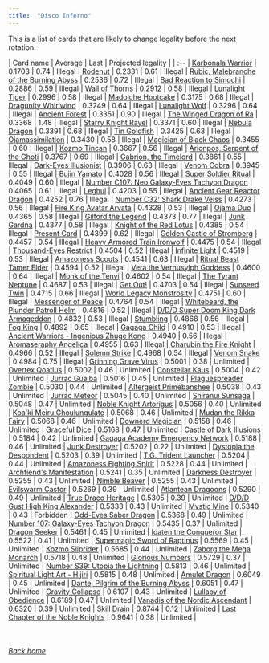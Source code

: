 ```yaml
---
title:  "Disco Inferno"
---
```


This is a list of cards that are likely to change legality before the next rotation.

| Card name | Average | Last | Projected legality |
| :-- |
[Karbonala Warrior](https://db.ygoprodeck.com/card/?search=Karbonala%20Warrior) | 0.1703 | 0.74 | Illegal |
[Rodenut](https://db.ygoprodeck.com/card/?search=Rodenut) | 0.2331 | 0.61 | Illegal |
[Rubic, Malebranche of the Burning Abyss](https://db.ygoprodeck.com/card/?search=Rubic,%20Malebranche%20of%20the%20Burning%20Abyss) | 0.2536 | 0.72 | Illegal |
[Bad Reaction to Simochi](https://db.ygoprodeck.com/card/?search=Bad%20Reaction%20to%20Simochi) | 0.2886 | 0.59 | Illegal |
[Wall of Thorns](https://db.ygoprodeck.com/card/?search=Wall%20of%20Thorns) | 0.2912 | 0.58 | Illegal |
[Lunalight Tiger](https://db.ygoprodeck.com/card/?search=Lunalight%20Tiger) | 0.2996 | 0.58 | Illegal |
[Madolche Hootcake](https://db.ygoprodeck.com/card/?search=Madolche%20Hootcake) | 0.3175 | 0.68 | Illegal |
[Dragunity Whirlwind](https://db.ygoprodeck.com/card/?search=Dragunity%20Whirlwind) | 0.3249 | 0.64 | Illegal |
[Lunalight Wolf](https://db.ygoprodeck.com/card/?search=Lunalight%20Wolf) | 0.3296 | 0.64 | Illegal |
[Ancient Forest](https://db.ygoprodeck.com/card/?search=Ancient%20Forest) | 0.3351 | 0.90 | Illegal |
[The Winged Dragon of Ra](https://db.ygoprodeck.com/card/?search=The%20Winged%20Dragon%20of%20Ra) | 0.3368 | 1.48 | Illegal |
[Starry Knight Rayel](https://db.ygoprodeck.com/card/?search=Starry%20Knight%20Rayel) | 0.3371 | 0.60 | Illegal |
[Nebula Dragon](https://db.ygoprodeck.com/card/?search=Nebula%20Dragon) | 0.3391 | 0.68 | Illegal |
[Tin Goldfish](https://db.ygoprodeck.com/card/?search=Tin%20Goldfish) | 0.3425 | 0.63 | Illegal |
[Ojamassimilation](https://db.ygoprodeck.com/card/?search=Ojamassimilation) | 0.3430 | 0.58 | Illegal |
[Magician of Black Chaos](https://db.ygoprodeck.com/card/?search=Magician%20of%20Black%20Chaos) | 0.3455 | 0.60 | Illegal |
[Kozmo Tincan](https://db.ygoprodeck.com/card/?search=Kozmo%20Tincan) | 0.3667 | 0.56 | Illegal |
[Arionpos, Serpent of the Ghoti](https://db.ygoprodeck.com/card/?search=Arionpos,%20Serpent%20of%20the%20Ghoti) | 0.3767 | 0.69 | Illegal |
[Gabrion, the Timelord](https://db.ygoprodeck.com/card/?search=Gabrion,%20the%20Timelord) | 0.3861 | 0.55 | Illegal |
[Dark-Eyes Illusionist](https://db.ygoprodeck.com/card/?search=Dark-Eyes%20Illusionist) | 0.3906 | 0.63 | Illegal |
[Venom Cobra](https://db.ygoprodeck.com/card/?search=Venom%20Cobra) | 0.3945 | 0.55 | Illegal |
[Bujin Yamato](https://db.ygoprodeck.com/card/?search=Bujin%20Yamato) | 0.4028 | 0.56 | Illegal |
[Super Soldier Ritual](https://db.ygoprodeck.com/card/?search=Super%20Soldier%20Ritual) | 0.4049 | 0.60 | Illegal |
[Number C107: Neo Galaxy-Eyes Tachyon Dragon](https://db.ygoprodeck.com/card/?search=Number%20C107:%20Neo%20Galaxy-Eyes%20Tachyon%20Dragon) | 0.4065 | 0.61 | Illegal |
[Leghul](https://db.ygoprodeck.com/card/?search=Leghul) | 0.4203 | 0.55 | Illegal |
[Ancient Gear Reactor Dragon](https://db.ygoprodeck.com/card/?search=Ancient%20Gear%20Reactor%20Dragon) | 0.4252 | 0.76 | Illegal |
[Number C32: Shark Drake Veiss](https://db.ygoprodeck.com/card/?search=Number%20C32:%20Shark%20Drake%20Veiss) | 0.4273 | 0.56 | Illegal |
[Fire King Avatar Arvata](https://db.ygoprodeck.com/card/?search=Fire%20King%20Avatar%20Arvata) | 0.4328 | 0.53 | Illegal |
[Ojama Duo](https://db.ygoprodeck.com/card/?search=Ojama%20Duo) | 0.4365 | 0.58 | Illegal |
[Gilford the Legend](https://db.ygoprodeck.com/card/?search=Gilford%20the%20Legend) | 0.4373 | 0.77 | Illegal |
[Junk Gardna](https://db.ygoprodeck.com/card/?search=Junk%20Gardna) | 0.4377 | 0.58 | Illegal |
[Knight of the Red Lotus](https://db.ygoprodeck.com/card/?search=Knight%20of%20the%20Red%20Lotus) | 0.4385 | 0.54 | Illegal |
[Present Card](https://db.ygoprodeck.com/card/?search=Present%20Card) | 0.4399 | 0.62 | Illegal |
[Golden Castle of Stromberg](https://db.ygoprodeck.com/card/?search=Golden%20Castle%20of%20Stromberg) | 0.4457 | 0.54 | Illegal |
[Heavy Armored Train Ironwolf](https://db.ygoprodeck.com/card/?search=Heavy%20Armored%20Train%20Ironwolf) | 0.4475 | 0.54 | Illegal |
[Thousand-Eyes Restrict](https://db.ygoprodeck.com/card/?search=Thousand-Eyes%20Restrict) | 0.4504 | 0.52 | Illegal |
[Infinite Light](https://db.ygoprodeck.com/card/?search=Infinite%20Light) | 0.4519 | 0.53 | Illegal |
[Amazoness Scouts](https://db.ygoprodeck.com/card/?search=Amazoness%20Scouts) | 0.4541 | 0.63 | Illegal |
[Ritual Beast Tamer Elder](https://db.ygoprodeck.com/card/?search=Ritual%20Beast%20Tamer%20Elder) | 0.4594 | 0.52 | Illegal |
[Vera the Vernusylph Goddess](https://db.ygoprodeck.com/card/?search=Vera%20the%20Vernusylph%20Goddess) | 0.4600 | 0.64 | Illegal |
[Monk of the Tenyi](https://db.ygoprodeck.com/card/?search=Monk%20of%20the%20Tenyi) | 0.4602 | 0.54 | Illegal |
[The Tyrant Neptune](https://db.ygoprodeck.com/card/?search=The%20Tyrant%20Neptune) | 0.4687 | 0.53 | Illegal |
[Get Out!](https://db.ygoprodeck.com/card/?search=Get%20Out!) | 0.4703 | 0.54 | Illegal |
[Sunseed Twin](https://db.ygoprodeck.com/card/?search=Sunseed%20Twin) | 0.4715 | 0.66 | Illegal |
[World Legacy Monstrosity](https://db.ygoprodeck.com/card/?search=World%20Legacy%20Monstrosity) | 0.4751 | 0.60 | Illegal |
[Messenger of Peace](https://db.ygoprodeck.com/card/?search=Messenger%20of%20Peace) | 0.4764 | 0.54 | Illegal |
[Whitebeard, the Plunder Patroll Helm](https://db.ygoprodeck.com/card/?search=Whitebeard,%20the%20Plunder%20Patroll%20Helm) | 0.4816 | 0.52 | Illegal |
[D/D/D Super Doom King Dark Armageddon](https://db.ygoprodeck.com/card/?search=D/D/D%20Super%20Doom%20King%20Dark%20Armageddon) | 0.4832 | 0.53 | Illegal |
[Stumbling](https://db.ygoprodeck.com/card/?search=Stumbling) | 0.4868 | 0.56 | Illegal |
[Fog King](https://db.ygoprodeck.com/card/?search=Fog%20King) | 0.4892 | 0.65 | Illegal |
[Gagaga Child](https://db.ygoprodeck.com/card/?search=Gagaga%20Child) | 0.4910 | 0.53 | Illegal |
[Ancient Warriors - Ingenious Zhuge Kong](https://db.ygoprodeck.com/card/?search=Ancient%20Warriors%20-%20Ingenious%20Zhuge%20Kong) | 0.4940 | 0.56 | Illegal |
[Aromaseraphy Angelica](https://db.ygoprodeck.com/card/?search=Aromaseraphy%20Angelica) | 0.4955 | 0.63 | Illegal |
[Charubin the Fire Knight](https://db.ygoprodeck.com/card/?search=Charubin%20the%20Fire%20Knight) | 0.4966 | 0.52 | Illegal |
[Solemn Strike](https://db.ygoprodeck.com/card/?search=Solemn%20Strike) | 0.4968 | 0.54 | Illegal |
[Venom Snake](https://db.ygoprodeck.com/card/?search=Venom%20Snake) | 0.4984 | 0.75 | Illegal |
[Grinning Grave Virus](https://db.ygoprodeck.com/card/?search=Grinning%20Grave%20Virus) | 0.5001 | 0.38 | Unlimited |
[Overtex Qoatlus](https://db.ygoprodeck.com/card/?search=Overtex%20Qoatlus) | 0.5002 | 0.46 | Unlimited |
[Constellar Kaus](https://db.ygoprodeck.com/card/?search=Constellar%20Kaus) | 0.5004 | 0.42 | Unlimited |
[Jurrac Guaiba](https://db.ygoprodeck.com/card/?search=Jurrac%20Guaiba) | 0.5016 | 0.45 | Unlimited |
[Plaguespreader Zombie](https://db.ygoprodeck.com/card/?search=Plaguespreader%20Zombie) | 0.5030 | 0.44 | Unlimited |
[Altergeist Primebanshee](https://db.ygoprodeck.com/card/?search=Altergeist%20Primebanshee) | 0.5038 | 0.43 | Unlimited |
[Jurrac Meteor](https://db.ygoprodeck.com/card/?search=Jurrac%20Meteor) | 0.5045 | 0.40 | Unlimited |
[Shiranui Sunsaga](https://db.ygoprodeck.com/card/?search=Shiranui%20Sunsaga) | 0.5048 | 0.47 | Unlimited |
[Noble Knight Artorigus](https://db.ygoprodeck.com/card/?search=Noble%20Knight%20Artorigus) | 0.5056 | 0.40 | Unlimited |
[Koa'ki Meiru Ghoulungulate](https://db.ygoprodeck.com/card/?search=Koa'ki%20Meiru%20Ghoulungulate) | 0.5068 | 0.46 | Unlimited |
[Mudan the Rikka Fairy](https://db.ygoprodeck.com/card/?search=Mudan%20the%20Rikka%20Fairy) | 0.5068 | 0.46 | Unlimited |
[Downerd Magician](https://db.ygoprodeck.com/card/?search=Downerd%20Magician) | 0.5158 | 0.46 | Unlimited |
[Graceful Dice](https://db.ygoprodeck.com/card/?search=Graceful%20Dice) | 0.5168 | 0.47 | Unlimited |
[Castle of Dark Illusions](https://db.ygoprodeck.com/card/?search=Castle%20of%20Dark%20Illusions) | 0.5184 | 0.42 | Unlimited |
[Gagaga Academy Emergency Network](https://db.ygoprodeck.com/card/?search=Gagaga%20Academy%20Emergency%20Network) | 0.5188 | 0.46 | Unlimited |
[Junk Destroyer](https://db.ygoprodeck.com/card/?search=Junk%20Destroyer) | 0.5202 | 0.22 | Unlimited |
[Dystopia the Despondent](https://db.ygoprodeck.com/card/?search=Dystopia%20the%20Despondent) | 0.5203 | 0.39 | Unlimited |
[T.G. Trident Launcher](https://db.ygoprodeck.com/card/?search=T.G.%20Trident%20Launcher) | 0.5204 | 0.44 | Unlimited |
[Amazoness Fighting Spirit](https://db.ygoprodeck.com/card/?search=Amazoness%20Fighting%20Spirit) | 0.5228 | 0.44 | Unlimited |
[Archfiend's Manifestation](https://db.ygoprodeck.com/card/?search=Archfiend's%20Manifestation) | 0.5241 | 0.35 | Unlimited |
[Darkness Destroyer](https://db.ygoprodeck.com/card/?search=Darkness%20Destroyer) | 0.5255 | 0.43 | Unlimited |
[Nimble Beaver](https://db.ygoprodeck.com/card/?search=Nimble%20Beaver) | 0.5255 | 0.43 | Unlimited |
[Evilswarm Castor](https://db.ygoprodeck.com/card/?search=Evilswarm%20Castor) | 0.5269 | 0.39 | Unlimited |
[Atlantean Dragoons](https://db.ygoprodeck.com/card/?search=Atlantean%20Dragoons) | 0.5290 | 0.49 | Unlimited |
[True Draco Heritage](https://db.ygoprodeck.com/card/?search=True%20Draco%20Heritage) | 0.5305 | 0.39 | Unlimited |
[D/D/D Gust High King Alexander](https://db.ygoprodeck.com/card/?search=D/D/D%20Gust%20High%20King%20Alexander) | 0.5333 | 0.43 | Unlimited |
[Mystic Mine](https://db.ygoprodeck.com/card/?search=Mystic%20Mine) | 0.5340 | 0.43 | Forbidden |
[Odd-Eyes Saber Dragon](https://db.ygoprodeck.com/card/?search=Odd-Eyes%20Saber%20Dragon) | 0.5368 | 0.49 | Unlimited |
[Number 107: Galaxy-Eyes Tachyon Dragon](https://db.ygoprodeck.com/card/?search=Number%20107:%20Galaxy-Eyes%20Tachyon%20Dragon) | 0.5435 | 0.37 | Unlimited |
[Dragon Seeker](https://db.ygoprodeck.com/card/?search=Dragon%20Seeker) | 0.5461 | 0.45 | Unlimited |
[Idaten the Conqueror Star](https://db.ygoprodeck.com/card/?search=Idaten%20the%20Conqueror%20Star) | 0.5522 | 0.41 | Unlimited |
[Supermagic Sword of Raptinus](https://db.ygoprodeck.com/card/?search=Supermagic%20Sword%20of%20Raptinus) | 0.5569 | 0.45 | Unlimited |
[Kozmo Sliprider](https://db.ygoprodeck.com/card/?search=Kozmo%20Sliprider) | 0.5685 | 0.44 | Unlimited |
[Zaborg the Mega Monarch](https://db.ygoprodeck.com/card/?search=Zaborg%20the%20Mega%20Monarch) | 0.5718 | 0.48 | Unlimited |
[Glorious Numbers](https://db.ygoprodeck.com/card/?search=Glorious%20Numbers) | 0.5729 | 0.37 | Unlimited |
[Number S39: Utopia the Lightning](https://db.ygoprodeck.com/card/?search=Number%20S39:%20Utopia%20the%20Lightning) | 0.5813 | 0.46 | Unlimited |
[Spiritual Light Art - Hijiri](https://db.ygoprodeck.com/card/?search=Spiritual%20Light%20Art%20-%20Hijiri) | 0.5815 | 0.48 | Unlimited |
[Amulet Dragon](https://db.ygoprodeck.com/card/?search=Amulet%20Dragon) | 0.6049 | 0.45 | Unlimited |
[Dante, Pilgrim of the Burning Abyss](https://db.ygoprodeck.com/card/?search=Dante,%20Pilgrim%20of%20the%20Burning%20Abyss) | 0.6051 | 0.47 | Unlimited |
[Gravity Collapse](https://db.ygoprodeck.com/card/?search=Gravity%20Collapse) | 0.6107 | 0.43 | Unlimited |
[Lullaby of Obedience](https://db.ygoprodeck.com/card/?search=Lullaby%20of%20Obedience) | 0.6189 | 0.47 | Unlimited |
[Vanadis of the Nordic Ascendant](https://db.ygoprodeck.com/card/?search=Vanadis%20of%20the%20Nordic%20Ascendant) | 0.6320 | 0.39 | Unlimited |
[Skill Drain](https://db.ygoprodeck.com/card/?search=Skill%20Drain) | 0.8744 | 0.12 | Unlimited |
[Last Chapter of the Noble Knights](https://db.ygoprodeck.com/card/?search=Last%20Chapter%20of%20the%20Noble%20Knights) | 0.9641 | 0.38 | Unlimited |

<br>

###### [Back home](index)